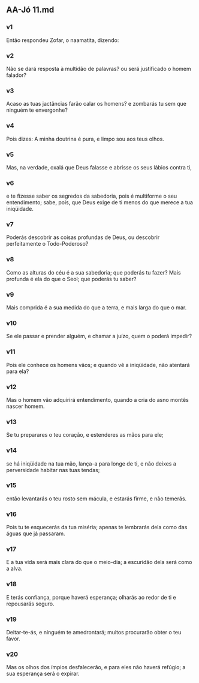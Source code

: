 ## AA-Jó 11.md
### v1
 Então respondeu Zofar, o naamatita, dizendo:
### v2
 Não se dará resposta à multidão de palavras? ou será justificado o homem falador?
### v3
 Acaso as tuas jactâncias farão calar os homens? e zombarás tu sem que ninguém te envergonhe?
### v4
 Pois dizes: A minha doutrina é pura, e limpo sou aos teus olhos.
### v5
 Mas, na verdade, oxalá que Deus falasse e abrisse os seus lábios contra ti,
### v6
 e te fizesse saber os segredos da sabedoria, pois é multiforme o seu entendimento; sabe, pois, que Deus exige de ti menos do que merece a tua iniqüidade.
### v7
 Poderás descobrir as coisas profundas de Deus, ou descobrir perfeitamente o Todo-Poderoso?
### v8
 Como as alturas do céu é a sua sabedoria; que poderás tu fazer? Mais profunda é ela do que o Seol; que poderás tu saber?
### v9
 Mais comprida é a sua medida do que a terra, e mais larga do que o mar.
### v10
 Se ele passar e prender alguém, e chamar a juízo, quem o poderá impedir?
### v11
 Pois ele conhece os homens vãos; e quando vê a iniqüidade, não atentará para ela?
### v12
 Mas o homem vão adquirirá entendimento, quando a cria do asno montês nascer homem.
### v13
 Se tu preparares o teu coração, e estenderes as mãos para ele;
### v14
 se há iniqüidade na tua mão, lança-a para longe de ti, e não deixes a perversidade habitar nas tuas tendas;
### v15
 então levantarás o teu rosto sem mácula, e estarás firme, e não temerás.
### v16
 Pois tu te esquecerás da tua miséria; apenas te lembrarás dela como das águas que já passaram.
### v17
 E a tua vida será mais clara do que o meio-dia; a escuridão dela será como a alva.
### v18
 E terás confiança, porque haverá esperança; olharás ao redor de ti e repousarás seguro.
### v19
 Deitar-te-ás, e ninguém te amedrontará; muitos procurarão obter o teu favor.
### v20
 Mas os olhos dos ímpios desfalecerão, e para eles não haverá refúgio; a sua esperança será o expirar.
